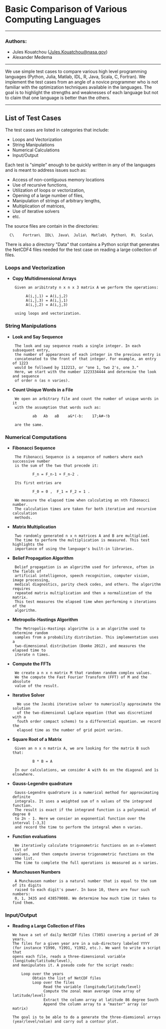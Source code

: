 # Basic Comparison of Various Computing Languages

---

### Authors:
- Jules Kouatchou (Jules.Kouatchou@nasa.gov)
- Alexander Medema

---

We use simple test cases to compare various high level programming languages
(Python, Julia, Matlab, IDL, R, Java, Scala, C, Fortran).
We implement the test cases from an angle of a novice programmer who is not
familiar with the optimization techniques available in the languages.
The goal is to highlight the strengths and weaknesses of each language but not
to claim that one language is better than the others.


---

## List of Test Cases

The test cases are listed in categories that include:

- Loops and Vectorization
- String Manipulations
- Numerical Calculations
- Input/Output

Each test is "simple" enough to be quickly written in any of the languages and is meant to 
address issues such as:
- Access of non-contiguous memory locations
- Use of recursive functions, 
- Utilization of loops or vectorization, 
- Opening of a large number of files, 
- Manipulation of strings of arbitrary lengths, 
- Multiplication of matrices, 
- Use of iterative solvers
- etc.

The source files are contain in the directories:

      C\    Fortran\  IDL\  Java\  Julia\  Matlab\  Python\  R\  Scala\
      
There is also a directory "Data\" that contains a Python script that generates the NetCDF4 files
needed for the test case on reading a large collection of files.

### Loops and Vectorization

 * **Copy Multidimensional Arrays**
 
        Given an aribitraty n x n x 3 matrix A we perform the operations:
         
             A(i,j,1) = A(i,j,2)
             A(i,j,3) = A(i,j,1)
             A(i,j,2) = A(i,j,3)
        
        using loops and vectorization.
        


### String Manipulations

 * **Look and Say Sequence**
 
        The look and say sequence reads a single integer. In each subsequent entry,
        the number of appearances of each integer in the previous entry is
        concatenated to the front of that integer. For example, an entry of 1223
        would be followed by 112213, or "one 1, two 2's, one 3."
        Here, we start with the number 1223334444 and determine the look and sequence
        of order n (as n varies).

 * **Count Unique Words in a File**
 
        We open an arbitrary file and count the number of unique words in it
        with the assumption that words such as:
        
                ab   Ab   aB    a&*(-b:    17;A#~!b
                
        are the same.

### Numerical Computations

 * **Fibonacci Sequence**
 
        The Fibonacci Sequence is a sequence of numbers where each successive number
        is the sum of the two that precede it:

                F_n = F_n-1 + F_n-2 .

        Its first entries are

                F_0 = 0 ,  F_1 = F_2 = 1 .

        We measure the elapsed time when calculating an nth Fibonacci number.
        The calculation times are taken for both iterative and recursive calculation
        methods.

 * **Matrix Multiplication**
 
        Two randomly generated n x n matrices A and B are multiplied.
        The time to perform the multiplication is measured. This test highlights the
        importance of using the language's built-in libraries.

 * **Belief Propagation Algorithm**
 
        Belief propagation is an algorithm used for inference, often in the fields of
        artificial intelligence, speech recognition, computer vision, image processing,
        medical diagnostics, parity check codes, and others. The algorithm requires
        repeated matrix multiplication and then a normalization of the matrix.
        This test measures the elapsed time when performing n iterations of the
        algorithm.


 * **Metropolis-Hastings Algorithm**
 
        The Metropolis-Hastings algorithm is a an algorithm used to determine random
        samples from a probability distribution. This implementation uses a
        two-dimensional distribution (Domke 2012), and measures the elapsed time to
        iterate n times.

 * **Compute the FFTs**
 
        We create a n x n matrix M that randomn random complex values.
        We the compute the Fast Fourier Transform (FFT) of M and the absolute
        value of the result.

* **Iterative Solver**

        We use the Jacobi iterative solver to numerically approximate the solution
        of the two-dimensional Laplace equation (that was discretized with a
        fouth order compact schems) to a differential equation. we record the
        elapsed time as the number of grid point varies.

 * **Square Root of a Matrix**
 
        Given an n x n matrix A, we are looking for the matrix B such that:
        
                B * B = A
                
        In our calculations, we consider A with 6s on the diagonal and 1s elsewhere.


 * **Gauss-Legendre quadrature**
 
        Gauss-Legendre quadrature is a numerical method for approximating definite
        integrals. It uses a weighted sum of n values of the integrand function.
        The result is exact if the integrand function is a polynomial of degree 0
        to 2n - 1. Here we consier an exponential function over the interval [-3,3]
        and record the time to perform the integral when n varies.

 * **Function evaluations**
 
        We iteratively calculate trigonometric functions on an n-element list of
        values, and then compute inverse trigonometric functions on the same list.
        The time to complete the full operations is measured as n varies.

 * **Munchausen Numbers**
 
        A Munchausen number is a natural number that is equal to the sum of its digits
        raised to each digit's power. In base 10, there are four such numbers: 
        0, 1, 3435 and 438579088. We determine how much time it takes to find them.

### Input/Output

 * **Reading a Large Collection of Files**
 
       We have a set of daily NetCDF files (7305) covering a period of 20 years.
       The files for a given year are in a sub-directory labeled YYYY
       (for instance Y1990, Y1991, Y1992, etc.). We want to write a script that
       opens each file, reads a three-dimensional variable (longitude/latitude/level),
       and manipulates it. A pseudo code for the script reads:

           Loop over the years
                Obtain the list of NetCDF files
                Loop over the files
                     Read the variable (longitude/latitude/level)
                     Compute the zonal mean average (new array of latitude/level)
                     Extract the column array at latitude 86 degree South
                     Append the column array to a "master" array (or matrix)

       The goal is to be able to do a generate the three-diemsional arrays
       (year/level/value) and carry out a contour plot.

